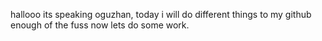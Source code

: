 hallooo its speaking oguzhan, today i will do different things to my github
enough of the fuss now lets do some work.

